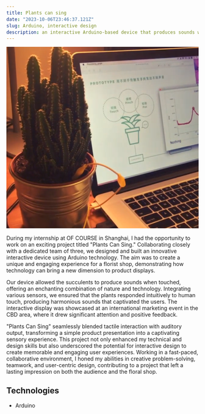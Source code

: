 ```yaml
---
title: Plants can sing
date: "2023-10-06T23:46:37.121Z"
slug: Arduino, interactive design
description: an interactive Arduino-based device that produces sounds when succulents are touched, showcased at an international marketing event.
---
```


![succulent](./succulent.png)

During my internship at OF COURSE in Shanghai, I had the opportunity to work on an exciting project titled "Plants Can Sing." Collaborating closely with a dedicated team of three, we designed and built an innovative interactive device using Arduino technology. The aim was to create a unique and engaging experience for a florist shop, demonstrating how technology can bring a new dimension to product displays.

Our device allowed the succulents to produce sounds when touched, offering an enchanting combination of nature and technology. Integrating various sensors, we ensured that the plants responded intuitively to human touch, producing harmonious sounds that captivated the users. The interactive display was showcased at an international marketing event in the CBD area, where it drew significant attention and positive feedback.

"Plants Can Sing" seamlessly blended tactile interaction with auditory output, transforming a simple product presentation into a captivating sensory experience. This project not only enhanced my technical and design skills but also underscored the potential for interactive design to create memorable and engaging user experiences. Working in a fast-paced, collaborative environment, I honed my abilities in creative problem-solving, teamwork, and user-centric design, contributing to a project that left a lasting impression on both the audience and the floral shop.

## Technologies
- Arduino
